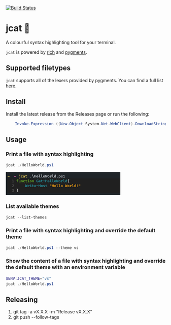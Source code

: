 [![Build Status](https://craigg.visualstudio.com/Pipelines/_apis/build/status/jcat?branchName=master)](https://craigg.visualstudio.com/Pipelines/_build/latest?definitionId=24&branchName=master)

# jcat :pencil:

A colourful syntax highlighting tool for your terminal.

`jcat` is powered by [rich](https://github.com/willmcgugan/rich) and [pygments](https://github.com/pygments/pygments).

## Supported filetypes

`jcat` supports all of the lexers provided by pygments. You can find a full list [here](https://pygments.org/docs/lexers/).

## Install

Install the latest release from the Releases page or run the following:

```PowerShell
    Invoke-Expression ((New-Object System.Net.WebClient).DownloadString('https://raw.githubusercontent.com/chelnak/jcat/master/install.ps1'))
```

## Usage

### Print a file with syntax highlighting

```PowerShell
jcat ./HelloWorld.ps1
```

!["HelloWorld"](media/HelloWorld.PNG)

### List available themes

```PowerShell
jcat --list-themes
```

### Print a file with syntax highlighting and override the default theme

```PowerShell
jcat ./HelloWorld.ps1 --theme vs
```

### Show the content of a file with syntax highlighting and override the default theme with an environment variable

```PowerShell
$ENV:JCAT_THEME="vs"
jcat ./HelloWorld.ps1
```

## Releasing

1. git tag -a vX.X.X -m "Release vX.X.X"
2. git push --follow-tags
